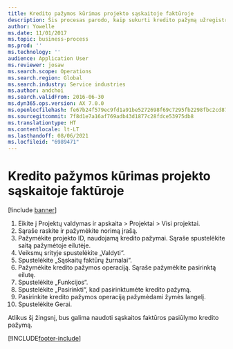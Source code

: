 ```yaml
---
title: Kredito pažymos kūrimas projekto sąskaitoje faktūroje
description: Šis procesas parodo, kaip sukurti kredito pažymą užregistruotose projekto sąskaitose faktūrose.
author: Yowelle
ms.date: 11/01/2017
ms.topic: business-process
ms.prod: ''
ms.technology: ''
audience: Application User
ms.reviewer: josaw
ms.search.scope: Operations
ms.search.region: Global
ms.search.industry: Service industries
ms.author: andchoi
ms.search.validFrom: 2016-06-30
ms.dyn365.ops.version: AX 7.0.0
ms.openlocfilehash: fe67b24f579ec9fd1a91be5272698f69c7295fb2298fbc2cd872f24a5858ce99
ms.sourcegitcommit: 7f8d1e7a16af769adb43d1877c28fdce53975db8
ms.translationtype: HT
ms.contentlocale: lt-LT
ms.lasthandoff: 08/06/2021
ms.locfileid: "6989471"
---
```

# <a name="create-a-credit-note-on-project-invoices"></a>Kredito pažymos kūrimas projekto sąskaitoje faktūroje

[!include [banner](../../includes/banner.md)]

1. Eikite į Projektų valdymas ir apskaita > Projektai > Visi projektai. 
2. Sąraše raskite ir pažymėkite norimą įrašą. 
3. Pažymėkite projekto ID, naudojamą kredito pažymai. Sąraše spustelėkite saitą pažymėtoje eilutėje. 
4. Veiksmų srityje spustelėkite „Valdyti“. 
5. Spustelėkite „Sąskaitų faktūrų žurnalai“. 
6. Pažymėkite kredito pažymos operaciją. Sąraše pažymėkite pasirinktą eilutę. 
7. Spustelėkite „Funkcijos“. 
8. Spustelėkite „Pasirinkti“, kad pasirinktumėte kredito pažymą. 
9. Pasirinkite kredito pažymos operaciją pažymėdami žymės langelį.
10. Spustelėkite Gerai. 

Atlikus šį žingsnį, bus galima naudoti sąskaitos faktūros pasiūlymo kredito pažymą.


[!INCLUDE[footer-include](../../includes/footer-banner.md)]